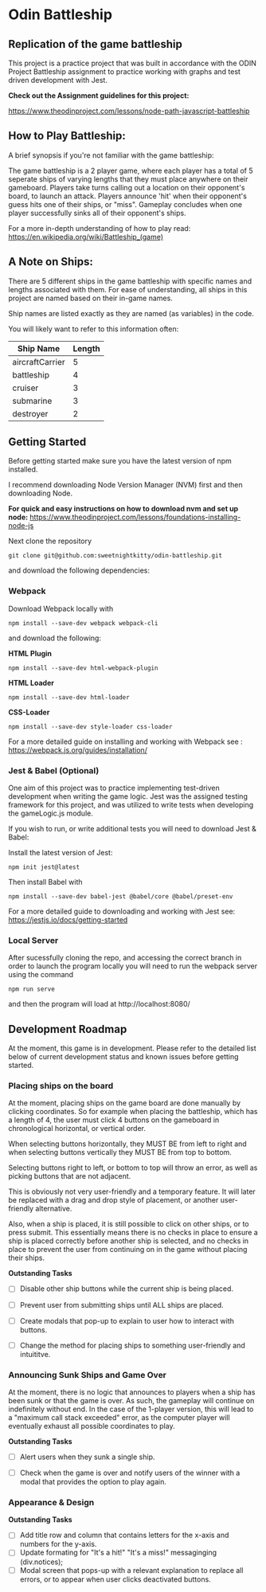 # Odin Battleship

## Replication of the game battleship

This project is a practice project that was built in accordance with the ODIN Project Battleship assignment to practice working with graphs and test driven development with Jest.

**Check out the Assignment guidelines for this project:**

https://www.theodinproject.com/lessons/node-path-javascript-battleship



## How to Play Battleship:

A brief synopsis if you're not familiar with the game battleship: 

The game battleship is a 2 player game, where each player has a total of 5 seperate ships of varying lengths that they must place anywhere on their gameboard. Players take turns calling out a location on their opponent's board, to launch an attack. Players announce 'hit' when their opponent's guess hits one of their ships, or "miss". Gameplay concludes when one player successfully sinks all of their opponent's ships.  

For a more in-depth understanding of how to play read: https://en.wikipedia.org/wiki/Battleship_(game) 



## A Note on Ships:

There are 5 different ships in the game battleship with specific names and lengths associated with them. For ease of understanding, all ships in this project are named based on their in-game names. 

Ship names are listed exactly as they are named (as variables) in the code.

You will likely want to refer to this information often:

|  **Ship Name**  | **Length** |
| --------------- | ---------- |
| aircraftCarrier |      5     |
| battleship      |      4     |
| cruiser         |      3     |
| submarine       |      3     |
| destroyer       |      2     |


## Getting Started

Before getting started make sure you have the latest version of npm installed.

I recommend downloading Node Version Manager (NVM) first and then downloading Node.

**For quick and easy instructions on how to download nvm and set up node:** https://www.theodinproject.com/lessons/foundations-installing-node-js

Next clone the repository
```
git clone git@github.com:sweetnightkitty/odin-battleship.git
```

and download the following dependencies:


### Webpack

Download Webpack locally with
```
npm install --save-dev webpack webpack-cli
```
and download the following:


**HTML Plugin**
```
npm install --save-dev html-webpack-plugin
```


**HTML Loader**
```
npm install --save-dev html-loader
```


**CSS-Loader**
```
npm install --save-dev style-loader css-loader

```
For a more detailed guide on installing and working with Webpack see : https://webpack.js.org/guides/installation/



### Jest & Babel (Optional)

One aim of this project was to practice implementing test-driven development when writing the game logic. Jest was the assigned testing framework for this project, and was utilized to write tests when developing the gameLogic.js module. 

If you wish to run, or write additional tests you will need to download Jest & Babel:

Install the latest version of Jest:

```
npm init jest@latest
``` 

Then install Babel with

```
npm install --save-dev babel-jest @babel/core @babel/preset-env
```

For a more detailed guide to downloading and working with Jest see: https://jestjs.io/docs/getting-started


### Local Server

After sucessfully cloning the repo, and accessing the correct branch in order to launch the program locally you will need to run the webpack server using the command

```
npm run serve
```
and then the program will load at http://localhost:8080/ 



## Development Roadmap

At the moment, this game is in development. Please refer to the detailed list below of current development status and known issues before getting started.


### Placing ships on the board

At the moment, placing ships on the game board are done manually by clicking coordinates. So for example when placing the battleship, which has a length of 4, the user must click 4 buttons on the gameboard in chronological horizontal, or vertical order. 

When selecting buttons horizontally, they MUST BE from left to right and when selecting buttons vertically they MUST BE from top to bottom.

Selecting buttons right to left, or bottom to top will throw an error, as well as picking buttons that are not adjacent. 

This is obviously not very user-friendly and a temporary feature. It will later be replaced with a drag and drop style of placement, or another user-friendly alternative. 

Also, when a ship is placed, it is still possible to click on other ships, or to press submit. This essentially means there is no checks in place to ensure a ship is placed correctly before another ship is selected, and no checks in place to prevent the user from continuing on in the game without placing their ships. 

**Outstanding Tasks**
- [ ] Disable other ship buttons while the current ship is being placed.
- [ ] Prevent user from submitting ships until ALL ships are placed.
- [ ] Create modals that pop-up to explain to user how to interact with buttons.
- [ ] Change the method for placing ships to something user-friendly and intuititve. 


### Announcing Sunk Ships and Game Over

At the moment, there is no logic that announces to players when a ship has been sunk or that the game is over. As such, the gameplay will continue on indefinitely without end.  In the case of the 1-player version, this will lead to a "maximum call stack exceeded" error, as the computer player will eventually exhaust all possible coordinates to play. 

**Outstanding Tasks**
- [ ] Alert users when they sunk a single ship.
- [ ] Check when the game is over and notify users of the winner with a modal that provides the option to play again.


### Appearance & Design

**Outstanding Tasks**
- [ ] Add title row and column that contains letters for the x-axis and numbers for the y-axis. 
- [ ] Update formating for "It's a hit!" "It's a miss!" messaginging (div.notices);
- [ ] Modal screen that pops-up with a relevant explanation to replace all errors, or to appear when user clicks deactivated buttons.